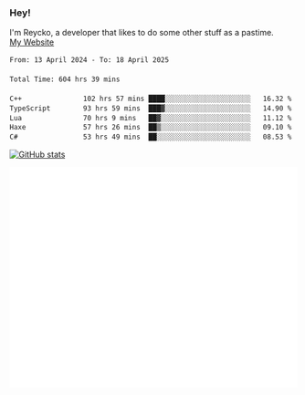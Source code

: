 ### Hey!
I'm Reycko, a developer that likes to do some other stuff as a pastime.  
[My Website](https://reycko.root.sx)

<!--START_SECTION:wakasection-->

```txt
From: 13 April 2024 - To: 18 April 2025

Total Time: 604 hrs 39 mins

C++               102 hrs 57 mins ████░░░░░░░░░░░░░░░░░░░░░   16.32 %
TypeScript        93 hrs 59 mins  ███▓░░░░░░░░░░░░░░░░░░░░░   14.90 %
Lua               70 hrs 9 mins   ██▓░░░░░░░░░░░░░░░░░░░░░░   11.12 %
Haxe              57 hrs 26 mins  ██▒░░░░░░░░░░░░░░░░░░░░░░   09.10 %
C#                53 hrs 49 mins  ██░░░░░░░░░░░░░░░░░░░░░░░   08.53 %
```

<!--END_SECTION:wakasection-->

[![GitHub stats](https://github-readme-stats.vercel.app/api?username=Reycko&show_icons=true&theme=dark&hide_title=true&count_private=true)](https://github.com/anuraghazra/github-readme-stats)

![Metrics](/github-metrics.svg)
